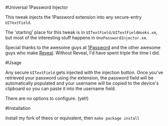 #Universal 1Password Injector

This tweak injects the 1Password extension into any secure-entry `UITextField`.

The 'starting' place for this tweak is in `UITextField/UITextFieldHooks.xm`, but most of the interesting stuff happens in `OnePasswordInjector.xm`.

Special thanks to the awesome guys at [1Password](https://agilebits.com) and the other awesome guys who make [Reveal](https://ittybittyapps.com). Without Reveal, I'd have spent triple the time I did.

#Usage

Any secure `UITextField` gets injected with the injection button.  Once you've retrieved your password using the extension, the password field will be automatically populated and your username will be copied to the device's clipboard so you can paste it into the username field.

There are no options to configure. (yet!)


#Installation

Install my fork of theos or equivalent, then `make package install`
